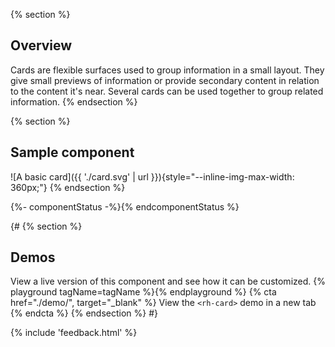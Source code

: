 {% section %}
  ## Overview
  Cards are flexible surfaces used to group information in a small layout. 
  They give small previews of information or provide secondary content in 
  relation to the content it's near. Several cards can be used together to group 
  related information.
{% endsection %}

{% section %}
  ## Sample component
  ![A basic card]({{ './card.svg' | url 
  }}){style="--inline-img-max-width: 360px;"}
{% endsection %}

{%- componentStatus -%}{% endcomponentStatus %}

{#
{% section %}
  ## Demos
  View a live version of this component and see how it can be customized.
  {% playground tagName=tagName %}{% endplayground %}
  {% cta href="./demo/", target="_blank" %}
    View the `<rh-card>` demo in a new tab
  {% endcta %}
{% endsection %}
#}

{% include 'feedback.html' %}
